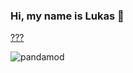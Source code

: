### Hi, my name is Lukas 👋

[???](https://github.com/PandaMod/)

![pandamod](http://pandamod.net/pandamod/logo.png)
